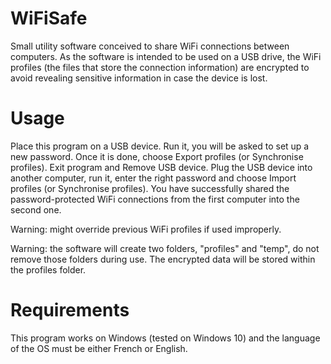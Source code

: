 # WiFiSafe
Small utility software conceived to share WiFi connections between computers.
As the software is intended to be used on a USB drive, the WiFi profiles (the files that store the connection information) are encrypted to avoid revealing sensitive information in case the device is lost.

# Usage
Place this program on a USB device. 
Run it, you will be asked to set up a new password. Once it is done, choose Export profiles (or Synchronise profiles). Exit program and Remove USB device.
Plug the USB device into another computer, run it, enter the right password and choose Import profiles (or Synchronise profiles). 
You have successfully shared the password-protected WiFi connections from the first computer into the second one.

Warning: might override previous WiFi profiles if used improperly. 

Warning: the software will create two folders, "profiles" and "temp", do not remove those folders during use. The encrypted data will be stored within the profiles folder.

# Requirements
This program works on Windows (tested on Windows 10) and the language of the OS must be either French or English.
